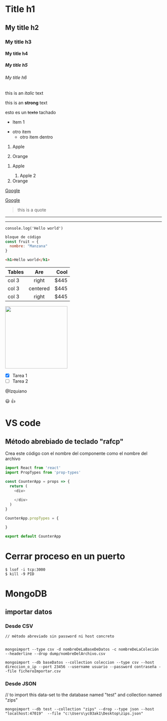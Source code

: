 <!-- Headings -->

# Title h1
## My title h2
### My title h3
#### My title h4
##### My title h5
###### My title h6

<!-- decoraciones de texto -->

this is an *italic* text

this is an **strong** text

esto es un ~~texto~~ tachado

<!-- <ul> Se puede escrib¡ir html o con asteriscos -->
<ul>
<li>Item 1</li>
</ul>

* otro item
  * otro item dentro

1. Apple
  
2. Orange
<ol>
<li>Apple</li>
  <ol>
    <li>Apple 2</li>
  </ol>
<li>Orange</li>
</ol>


<!-- Enlaces -->
<a href="https://google.es">Google</a>

[Google](https://google.es "Custom title")


<!-- Citas -->
> this is a quote

<!-- Lineas -->
---
___

<!-- Código -->
`console.log('Hello world')`

```javascript
bloque de código
const fruit = {
  nombre: "Manzana"
}
```

```html
<h1>Hello world</h1>
```

<!-- Tablas -->
| Tables  | Are         | Cool  |
| -       | :-:         |    -: |
| col 3   | right       | $445  |
| col 3   | centered    | $445  |
| col 3   | right       | $445  |

<!-- Imágenes -->

<img src="https://user-images.githubusercontent.com/674621/71187801-14e60a80-2280-11ea-94c9-e56576f76baf.png" width="200" />

<!-- GITHUB markdown -->

  <!-- Todo list -->

* [x] Tarea 1
* [ ] Tarea 2

<!-- Nombrer usuarios -->
@Izquiano

<!-- Lista de emojis -->
:smiley:
:+1:



# VS code

## Método abrebiado de teclado "rafcp"
Crea este código con el nombre del componente como el nombre del archivo

```javascript
import React from 'react'
import PropTypes from 'prop-types'

const CounterApp = props => {
  return (
    <div>
      
    </div>
  )
}

CounterApp.propTypes = {

}

export default CounterApp

```



# Cerrar proceso en un puerto

```shell
$ lsof -i tcp:3000
$ kill -9 PID
```


# MongoDB
## importar datos
### Desde CSV

```shell
// método abreviado sin password ni host concreto


mongoimport --type csv -d nombreDeLaBaseDeDatos -c nombreDeLaColeción --headerline --drop dump/nombreDelArchivo.csv

mongoimport --db baseDatos --collection coleccion --type csv --host direccion_o_ip --port 23456 --username usuario --password contraseña --file ficheroImportar.csv
```

### Desde JSON

// to import this data-set to the database named "test" and collection named "zips"
```shell
mongoimport --db test --collection "zips" --drop --type json --host "localhost:47019"  --file "c:\Users\yc03ak1\Desktop\zips.json"
```